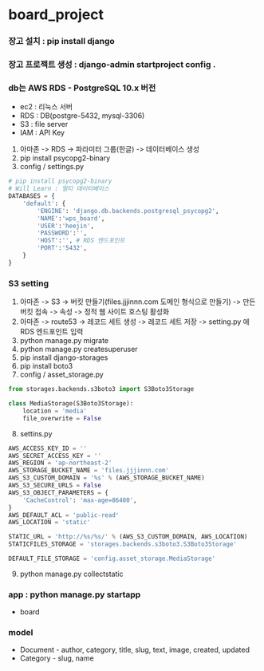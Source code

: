 # board_project

### 장고 설치 : pip install django

### 장고 프로젝트 생성 : django-admin startproject config .

### db는 AWS RDS - PostgreSQL 10.x 버전
- ec2 : 리눅스 서버
- RDS : DB(postgre-5432, mysql-3306)
- S3 : file server
- IAM : API Key


1. 아마존 -> RDS -> 파라미터 그룹(한글) -> 데이터베이스 생성
2. pip install psycopg2-binary
3. config / settings.py
```python
# pip install psycopg2-binary
# Will Learn : 멀티 데이터베이스
DATABASES = {
    'default': {
        'ENGINE': 'django.db.backends.postgresql_psycopg2',
        'NAME':'wps_board',
        'USER':'heejin',
        'PASSWORD':'',
        'HOST':'', # RDS 엔드포인트
        'PORT':'5432',
    }
}
```

### S3 setting
1. 아마존 -> S3 -> 버킷 만들기(files.jjjinnn.com 도메인 형식으로 만들기) -> 만든 버킷 접속 -> 속성 -> 정적 웹 사이트 호스팅 활성화
2. 아마존 -> route53 -> 레코드 세트 생성 -> 레코드 세트 저장 -> setting.py 에 RDS 엔드포인트 입력
3. python manage.py migrate
4. python manage.py createsuperuser
5. pip install django-storages
6. pip install boto3
7. config / asset_storage.py
```python
from storages.backends.s3boto3 import S3Boto3Storage

class MediaStorage(S3Boto3Storage):
    location = 'media'
    file_overwrite = False
```

8. settins.py
```python
AWS_ACCESS_KEY_ID = ''
AWS_SECRET_ACCESS_KEY = ''
AWS_REGION = 'ap-northeast-2'
AWS_STORAGE_BUCKET_NAME = 'files.jjjinnn.com'
AWS_S3_CUSTOM_DOMAIN = '%s' % (AWS_STORAGE_BUCKET_NAME)
AWS_S3_SECURE_URLS = False
AWS_S3_OBJECT_PARAMETERS = {
    'CacheControl': 'max-age=86400',
}
AWS_DEFAULT_ACL = 'public-read'
AWS_LOCATION = 'static'

STATIC_URL = 'http://%s/%s/' % (AWS_S3_CUSTOM_DOMAIN, AWS_LOCATION)
STATICFILES_STORAGE = 'storages.backends.s3boto3.S3Boto3Storage'

DEFAULT_FILE_STORAGE = 'config.asset_storage.MediaStorage'
```

9. python manage.py collectstatic


### app : python manage.py startapp
- board

### model
- Document - author, category, title, slug, text, image, created, updated
- Category - slug, name


